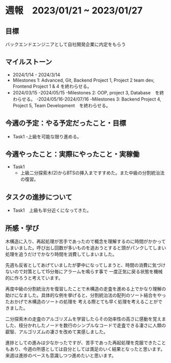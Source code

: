 # 週報　2023/01/21 ~ 2023/01/27
## 目標   
バックエンドエンジニアとして自社開発企業に内定をもらう

## マイルストーン
- 2024/1/14 - 2024/3/14
 - Milestones 1: Advanced, Git, Backend Project 1, Project 2 team dev, Frontend Project 1 & 4 を終わらせる。
- 2024/03/15 -2024/05/15
  -Milestones 2: OOP, project 3, Database　を終わらせる。
-2024/05/16-2024/07/16
 -Milestones 3: Backend Project 4, Project 5, Team Development　を終わらせる。
## 今週の予定：やる予定だったこと・目標
  - Task1
    -上級を可能な限り進める。

## 今週やったこと：実際にやったこと・実稼働
- Task1
  - 上級二分探索木(2)からBTSの挿入まですすめた。また中級の分割統治法の復習。

## タスクの進捗について
- Task1　上級も半分近くになってきた。

## 所感・学び
木構造に入り、再起処理が苦手であったので概念を理解するのに時間がかかってしまいました。呼び出し回数が多いものを追おうとすると頭がパンクしてしまい
処理を追うだけでかなり時間を消費してしまいました。

先週も反省としてあげていましたが夢中になってしまうと、時間の消費に気づけないので対策として15分毎にアラームを鳴らす事で
一度正気に戻る状態を機械的に作ろうと考えています。

再度中級の分割統治方を復習したことで木構造の走査を進める上でかなり理解の助けになました。具体的な例を挙げると、分割統治法の配列のソート結合をやったおかげで木構造のソートの処理を
考える際とても早く処理を考えることができました。

二分探索木の走査のアルゴリズムを学習したらその効率性の高さに感動を覚えました、枝分かれしたノードを数行のシンプルなコードで走査できる凄さに人類の叡智、アルゴリズムの凄さを改めて実感しました。

進捗としての進みは少なかったですが、苦手であった再起処理を克服できたこともあり、今週の所感としては自分としては満足のいく結果となったと思います。
来週は進捗のペースも意識しつつ進めたいと思います。
